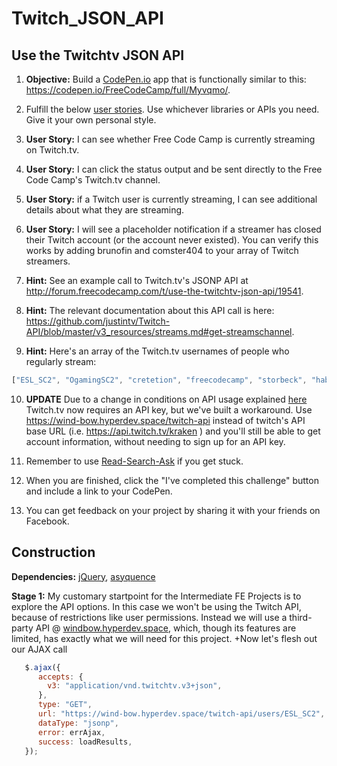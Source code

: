 # Twitch_JSON_API

Use the Twitchtv JSON API
---

1. **Objective:** Build a [CodePen.io](https://codepen.io/) app that is functionally similar to this: https://codepen.io/FreeCodeCamp/full/Myvqmo/.

2. Fulfill the below [user stories](https://en.wikipedia.org/wiki/User_story). Use whichever libraries or APIs you need. Give it your own personal style.

3. **User Story:** I can see whether Free Code Camp is currently streaming on Twitch.tv.

4. **User Story:** I can click the status output and be sent directly to the Free Code Camp's Twitch.tv channel.

5. **User Story:** if a Twitch user is currently streaming, I can see additional details about what they are streaming.

6. **User Story:** I will see a placeholder notification if a streamer has closed their Twitch account (or the account never existed). You can verify this works by adding brunofin and comster404 to your array of Twitch streamers.

7. **Hint:** See an example call to Twitch.tv's JSONP API at http://forum.freecodecamp.com/t/use-the-twitchtv-json-api/19541.

8. **Hint:** The relevant documentation about this API call is here: https://github.com/justintv/Twitch-API/blob/master/v3_resources/streams.md#get-streamschannel.

9. **Hint:** Here's an array of the Twitch.tv usernames of people who regularly stream:
```javascript
["ESL_SC2", "OgamingSC2", "cretetion", "freecodecamp", "storbeck", "habathcx", "RobotCaleb", "noobs2ninjas"]
```

10. **UPDATE** Due to a change in conditions on API usage explained [here](https://blog.twitch.tv/client-id-required-for-kraken-api-calls-afbb8e95f843#.2eo62laqz) Twitch.tv now requires an API key, but we've built a workaround. Use https://wind-bow.hyperdev.space/twitch-api instead of twitch's API base URL (i.e. https://api.twitch.tv/kraken ) and you'll still be able to get account information, without needing to sign up for an API key.

11. Remember to use [Read-Search-Ask](https://forum.freecodecamp.com/t/how-to-get-help-when-you-are-stuck/19514) if you get stuck.

12. When you are finished, click the "I've completed this challenge" button and include a link to your CodePen.

13. You can get feedback on your project by sharing it with your friends on Facebook.

Construction
---
**Dependencies:** [jQuery](https://cdnjs.cloudflare.com/ajax/libs/jquery/3.1.1/jquery.min.js), [asyquence](https://cdnjs.cloudflare.com/ajax/libs/asynquence/0.9.0/asq.js)

**Stage 1:** My customary startpoint for the Intermediate FE Projects is to explore the API options. In this case we won't be using the Twitch API, because of restrictions like user permissions. Instead we will use a third-party API @ [windbow.hyperdev.space](https://wind-bow.hyperdev.space/twitch-api), which, though its features are limited, has exactly what we will need for this project.
+Now let's flesh out our AJAX call
```javascript
   $.ajax({
      accepts: {
        v3: "application/vnd.twitchtv.v3+json",
      },
      type: "GET",
      url: "https://wind-bow.hyperdev.space/twitch-api/users/ESL_SC2",
      dataType: "jsonp",
      error: errAjax,
      success: loadResults,
   });
```
